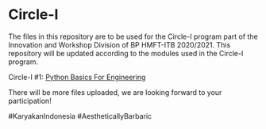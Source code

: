 # Circle-I

The files in this repository are to be used for the Circle-I program part of the Innovation and Workshop Division of BP HMFT-ITB 2020/2021. This repository will be updated according to the modules used in the Circle-I program.

Circle-I #1: [Python Basics For Engineering](https://github.com/Vermillord/circle-i/tree/master/Python%20Basics%20For%20Engineering)

There will be more files uploaded, we are looking forward to your participation!

#KaryakanIndonesia
#AestheticallyBarbaric
